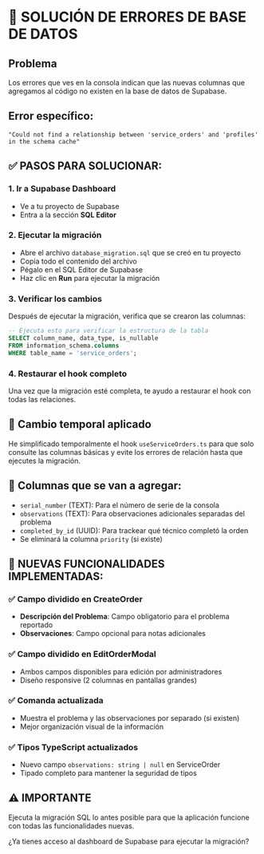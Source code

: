 # 🚨 SOLUCIÓN DE ERRORES DE BASE DE DATOS

## Problema
Los errores que ves en la consola indican que las nuevas columnas que agregamos al código no existen en la base de datos de Supabase.

## Error específico:
```
"Could not find a relationship between 'service_orders' and 'profiles' in the schema cache"
```

## ✅ PASOS PARA SOLUCIONAR:

### 1. Ir a Supabase Dashboard
- Ve a tu proyecto de Supabase
- Entra a la sección **SQL Editor**

### 2. Ejecutar la migración
- Abre el archivo `database_migration.sql` que se creó en tu proyecto
- Copia todo el contenido del archivo
- Pégalo en el SQL Editor de Supabase
- Haz clic en **Run** para ejecutar la migración

### 3. Verificar los cambios
Después de ejecutar la migración, verifica que se crearon las columnas:
```sql
-- Ejecuta esto para verificar la estructura de la tabla
SELECT column_name, data_type, is_nullable 
FROM information_schema.columns 
WHERE table_name = 'service_orders';
```

### 4. Restaurar el hook completo
Una vez que la migración esté completa, te ayudo a restaurar el hook con todas las relaciones.

## 🔧 Cambio temporal aplicado
He simplificado temporalmente el hook `useServiceOrders.ts` para que solo consulte las columnas básicas y evite los errores de relación hasta que ejecutes la migración.

## 📝 Columnas que se van a agregar:
- `serial_number` (TEXT): Para el número de serie de la consola
- `observations` (TEXT): Para observaciones adicionales separadas del problema
- `completed_by_id` (UUID): Para trackear qué técnico completó la orden
- Se eliminará la columna `priority` (si existe)

## 🎯 NUEVAS FUNCIONALIDADES IMPLEMENTADAS:

### ✅ Campo dividido en CreateOrder
- **Descripción del Problema**: Campo obligatorio para el problema reportado
- **Observaciones**: Campo opcional para notas adicionales

### ✅ Campo dividido en EditOrderModal
- Ambos campos disponibles para edición por administradores
- Diseño responsive (2 columnas en pantallas grandes)

### ✅ Comanda actualizada
- Muestra el problema y las observaciones por separado (si existen)
- Mejor organización visual de la información

### ✅ Tipos TypeScript actualizados
- Nuevo campo `observations: string | null` en ServiceOrder
- Tipado completo para mantener la seguridad de tipos

## ⚠️ IMPORTANTE
Ejecuta la migración SQL lo antes posible para que la aplicación funcione con todas las funcionalidades nuevas.

¿Ya tienes acceso al dashboard de Supabase para ejecutar la migración?